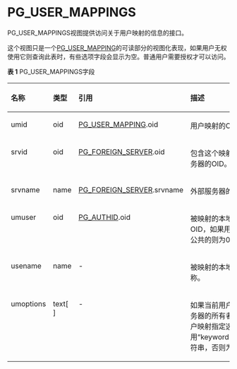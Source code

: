 # PG\_USER\_MAPPINGS<a name="ZH-CN_TOPIC_0242386000"></a>

PG\_USER\_MAPPINGS视图提供访问关于用户映射的信息的接口。

这个视图只是一个[PG\_USER\_MAPPING](PG_USER_MAPPING.md#ZH-CN_TOPIC_0242385856)的可读部分的视图化表现，如果用户无权使用它则查询此表时，有些选项字段会显示为空。普通用户需要授权才可以访问。

**表 1**  PG\_USER\_MAPPINGS字段

<a name="zh-cn_topic_0237122473_zh-cn_topic_0059777822_t57a574812dea4cd092098d18eb73be9c"></a>
<table><thead align="left"><tr id="zh-cn_topic_0237122473_zh-cn_topic_0059777822_r158caf878b75444ba736192a96b50ce3"><th class="cellrowborder" valign="top" width="14.850000000000001%" id="mcps1.2.5.1.1"><p id="zh-cn_topic_0237122473_zh-cn_topic_0059777822_a5256c6443f524bea97c5176dfc83350e"><a name="zh-cn_topic_0237122473_zh-cn_topic_0059777822_a5256c6443f524bea97c5176dfc83350e"></a><a name="zh-cn_topic_0237122473_zh-cn_topic_0059777822_a5256c6443f524bea97c5176dfc83350e"></a>名称</p>
</th>
<th class="cellrowborder" valign="top" width="11.290000000000001%" id="mcps1.2.5.1.2"><p id="zh-cn_topic_0237122473_zh-cn_topic_0059777822_ae13e6cf94bc34fb5b29f3da38be35fd4"><a name="zh-cn_topic_0237122473_zh-cn_topic_0059777822_ae13e6cf94bc34fb5b29f3da38be35fd4"></a><a name="zh-cn_topic_0237122473_zh-cn_topic_0059777822_ae13e6cf94bc34fb5b29f3da38be35fd4"></a>类型</p>
</th>
<th class="cellrowborder" valign="top" width="31.000000000000007%" id="mcps1.2.5.1.3"><p id="zh-cn_topic_0237122473_zh-cn_topic_0059777822_a4b1a7b9937ec4d55a5532f4231dcb681"><a name="zh-cn_topic_0237122473_zh-cn_topic_0059777822_a4b1a7b9937ec4d55a5532f4231dcb681"></a><a name="zh-cn_topic_0237122473_zh-cn_topic_0059777822_a4b1a7b9937ec4d55a5532f4231dcb681"></a>引用</p>
</th>
<th class="cellrowborder" valign="top" width="42.86000000000001%" id="mcps1.2.5.1.4"><p id="zh-cn_topic_0237122473_zh-cn_topic_0059777822_a3a813fbcd13548a4b2957e3d46f2d416"><a name="zh-cn_topic_0237122473_zh-cn_topic_0059777822_a3a813fbcd13548a4b2957e3d46f2d416"></a><a name="zh-cn_topic_0237122473_zh-cn_topic_0059777822_a3a813fbcd13548a4b2957e3d46f2d416"></a>描述</p>
</th>
</tr>
</thead>
<tbody><tr id="zh-cn_topic_0237122473_zh-cn_topic_0059777822_r7bdda7b6b02549e98658b3e759944deb"><td class="cellrowborder" valign="top" width="14.850000000000001%" headers="mcps1.2.5.1.1 "><p id="zh-cn_topic_0237122473_zh-cn_topic_0059777822_a67abcd256aa24831b8921a0eb12a507e"><a name="zh-cn_topic_0237122473_zh-cn_topic_0059777822_a67abcd256aa24831b8921a0eb12a507e"></a><a name="zh-cn_topic_0237122473_zh-cn_topic_0059777822_a67abcd256aa24831b8921a0eb12a507e"></a>umid</p>
</td>
<td class="cellrowborder" valign="top" width="11.290000000000001%" headers="mcps1.2.5.1.2 "><p id="zh-cn_topic_0237122473_zh-cn_topic_0059777822_a912059c2ffee4efeb3af5e6f124c90f6"><a name="zh-cn_topic_0237122473_zh-cn_topic_0059777822_a912059c2ffee4efeb3af5e6f124c90f6"></a><a name="zh-cn_topic_0237122473_zh-cn_topic_0059777822_a912059c2ffee4efeb3af5e6f124c90f6"></a>oid</p>
</td>
<td class="cellrowborder" valign="top" width="31.000000000000007%" headers="mcps1.2.5.1.3 "><p id="zh-cn_topic_0237122473_zh-cn_topic_0059777822_a8e0a4135c50b4848adbee8c4a6f03b8f"><a name="zh-cn_topic_0237122473_zh-cn_topic_0059777822_a8e0a4135c50b4848adbee8c4a6f03b8f"></a><a name="zh-cn_topic_0237122473_zh-cn_topic_0059777822_a8e0a4135c50b4848adbee8c4a6f03b8f"></a><a href="PG_USER_MAPPING.md#ZH-CN_TOPIC_0242385856">PG_USER_MAPPING</a>.oid</p>
</td>
<td class="cellrowborder" valign="top" width="42.86000000000001%" headers="mcps1.2.5.1.4 "><p id="zh-cn_topic_0237122473_zh-cn_topic_0059777822_a7e61464493c945db97781da29a03d5c4"><a name="zh-cn_topic_0237122473_zh-cn_topic_0059777822_a7e61464493c945db97781da29a03d5c4"></a><a name="zh-cn_topic_0237122473_zh-cn_topic_0059777822_a7e61464493c945db97781da29a03d5c4"></a>用户映射的OID。</p>
</td>
</tr>
<tr id="zh-cn_topic_0237122473_zh-cn_topic_0059777822_rfdb1dbce1fa1413ba5f9cfb876f7497f"><td class="cellrowborder" valign="top" width="14.850000000000001%" headers="mcps1.2.5.1.1 "><p id="zh-cn_topic_0237122473_zh-cn_topic_0059777822_a2a2c87ebb15344afa29dab5cf4a8decd"><a name="zh-cn_topic_0237122473_zh-cn_topic_0059777822_a2a2c87ebb15344afa29dab5cf4a8decd"></a><a name="zh-cn_topic_0237122473_zh-cn_topic_0059777822_a2a2c87ebb15344afa29dab5cf4a8decd"></a>srvid</p>
</td>
<td class="cellrowborder" valign="top" width="11.290000000000001%" headers="mcps1.2.5.1.2 "><p id="zh-cn_topic_0237122473_zh-cn_topic_0059777822_a5511ca418af04df8a82868d48d2202d3"><a name="zh-cn_topic_0237122473_zh-cn_topic_0059777822_a5511ca418af04df8a82868d48d2202d3"></a><a name="zh-cn_topic_0237122473_zh-cn_topic_0059777822_a5511ca418af04df8a82868d48d2202d3"></a>oid</p>
</td>
<td class="cellrowborder" valign="top" width="31.000000000000007%" headers="mcps1.2.5.1.3 "><p id="zh-cn_topic_0237122473_zh-cn_topic_0059777822_adafb34910f684b49b3aaa6704c447a23"><a name="zh-cn_topic_0237122473_zh-cn_topic_0059777822_adafb34910f684b49b3aaa6704c447a23"></a><a name="zh-cn_topic_0237122473_zh-cn_topic_0059777822_adafb34910f684b49b3aaa6704c447a23"></a><a href="PG_FOREIGN_SERVER.md#ZH-CN_TOPIC_0242385818">PG_FOREIGN_SERVER</a>.oid</p>
</td>
<td class="cellrowborder" valign="top" width="42.86000000000001%" headers="mcps1.2.5.1.4 "><p id="zh-cn_topic_0237122473_zh-cn_topic_0059777822_a98402dfb0df34d3a8ffc2e9d191afffa"><a name="zh-cn_topic_0237122473_zh-cn_topic_0059777822_a98402dfb0df34d3a8ffc2e9d191afffa"></a><a name="zh-cn_topic_0237122473_zh-cn_topic_0059777822_a98402dfb0df34d3a8ffc2e9d191afffa"></a>包含这个映射的外部服务器的OID。</p>
</td>
</tr>
<tr id="zh-cn_topic_0237122473_zh-cn_topic_0059777822_rfce2cae5f980495bb95b6800f70f05b4"><td class="cellrowborder" valign="top" width="14.850000000000001%" headers="mcps1.2.5.1.1 "><p id="zh-cn_topic_0237122473_zh-cn_topic_0059777822_a206608b88907463286cbbb71e7e64756"><a name="zh-cn_topic_0237122473_zh-cn_topic_0059777822_a206608b88907463286cbbb71e7e64756"></a><a name="zh-cn_topic_0237122473_zh-cn_topic_0059777822_a206608b88907463286cbbb71e7e64756"></a>srvname</p>
</td>
<td class="cellrowborder" valign="top" width="11.290000000000001%" headers="mcps1.2.5.1.2 "><p id="zh-cn_topic_0237122473_zh-cn_topic_0059777822_a70015b1427aa42768e629a232bdfc6eb"><a name="zh-cn_topic_0237122473_zh-cn_topic_0059777822_a70015b1427aa42768e629a232bdfc6eb"></a><a name="zh-cn_topic_0237122473_zh-cn_topic_0059777822_a70015b1427aa42768e629a232bdfc6eb"></a>name</p>
</td>
<td class="cellrowborder" valign="top" width="31.000000000000007%" headers="mcps1.2.5.1.3 "><p id="zh-cn_topic_0237122473_zh-cn_topic_0059777822_adb2a48782cdf4b33bee7e33d6190784d"><a name="zh-cn_topic_0237122473_zh-cn_topic_0059777822_adb2a48782cdf4b33bee7e33d6190784d"></a><a name="zh-cn_topic_0237122473_zh-cn_topic_0059777822_adb2a48782cdf4b33bee7e33d6190784d"></a><a href="PG_FOREIGN_SERVER.md#ZH-CN_TOPIC_0242385818">PG_FOREIGN_SERVER</a>.srvname</p>
</td>
<td class="cellrowborder" valign="top" width="42.86000000000001%" headers="mcps1.2.5.1.4 "><p id="zh-cn_topic_0237122473_zh-cn_topic_0059777822_a26e4602b2d62409bbbd90712a23e9e33"><a name="zh-cn_topic_0237122473_zh-cn_topic_0059777822_a26e4602b2d62409bbbd90712a23e9e33"></a><a name="zh-cn_topic_0237122473_zh-cn_topic_0059777822_a26e4602b2d62409bbbd90712a23e9e33"></a>外部服务器的名称。</p>
</td>
</tr>
<tr id="zh-cn_topic_0237122473_zh-cn_topic_0059777822_ra149331ee51b4921b04feb230fce80b1"><td class="cellrowborder" valign="top" width="14.850000000000001%" headers="mcps1.2.5.1.1 "><p id="zh-cn_topic_0237122473_zh-cn_topic_0059777822_a881d1e5f4bec42848b65aa2a918e99ff"><a name="zh-cn_topic_0237122473_zh-cn_topic_0059777822_a881d1e5f4bec42848b65aa2a918e99ff"></a><a name="zh-cn_topic_0237122473_zh-cn_topic_0059777822_a881d1e5f4bec42848b65aa2a918e99ff"></a>umuser</p>
</td>
<td class="cellrowborder" valign="top" width="11.290000000000001%" headers="mcps1.2.5.1.2 "><p id="zh-cn_topic_0237122473_zh-cn_topic_0059777822_acb86f9d6e9374f33985c0ebb76d6b407"><a name="zh-cn_topic_0237122473_zh-cn_topic_0059777822_acb86f9d6e9374f33985c0ebb76d6b407"></a><a name="zh-cn_topic_0237122473_zh-cn_topic_0059777822_acb86f9d6e9374f33985c0ebb76d6b407"></a>oid</p>
</td>
<td class="cellrowborder" valign="top" width="31.000000000000007%" headers="mcps1.2.5.1.3 "><p id="zh-cn_topic_0237122473_zh-cn_topic_0059777822_a85a99364be7c46eabf5abb432a29b543"><a name="zh-cn_topic_0237122473_zh-cn_topic_0059777822_a85a99364be7c46eabf5abb432a29b543"></a><a name="zh-cn_topic_0237122473_zh-cn_topic_0059777822_a85a99364be7c46eabf5abb432a29b543"></a><a href="PG_AUTHID.md">PG_AUTHID</a>.oid</p>
</td>
<td class="cellrowborder" valign="top" width="42.86000000000001%" headers="mcps1.2.5.1.4 "><p id="zh-cn_topic_0237122473_zh-cn_topic_0059777822_aa35ac4397ea7472784120e826620a397"><a name="zh-cn_topic_0237122473_zh-cn_topic_0059777822_aa35ac4397ea7472784120e826620a397"></a><a name="zh-cn_topic_0237122473_zh-cn_topic_0059777822_aa35ac4397ea7472784120e826620a397"></a>被映射的本地角色的OID，如果用户映射是公共的则为0。</p>
</td>
</tr>
<tr id="zh-cn_topic_0237122473_zh-cn_topic_0059777822_r496384a2f986464c9527b2e57435312e"><td class="cellrowborder" valign="top" width="14.850000000000001%" headers="mcps1.2.5.1.1 "><p id="zh-cn_topic_0237122473_zh-cn_topic_0059777822_af039d2cae0c747fcac2e6c0a0e16563b"><a name="zh-cn_topic_0237122473_zh-cn_topic_0059777822_af039d2cae0c747fcac2e6c0a0e16563b"></a><a name="zh-cn_topic_0237122473_zh-cn_topic_0059777822_af039d2cae0c747fcac2e6c0a0e16563b"></a>usename</p>
</td>
<td class="cellrowborder" valign="top" width="11.290000000000001%" headers="mcps1.2.5.1.2 "><p id="zh-cn_topic_0237122473_zh-cn_topic_0059777822_ad23204c3b6ea4a5a9acca8928d188d52"><a name="zh-cn_topic_0237122473_zh-cn_topic_0059777822_ad23204c3b6ea4a5a9acca8928d188d52"></a><a name="zh-cn_topic_0237122473_zh-cn_topic_0059777822_ad23204c3b6ea4a5a9acca8928d188d52"></a>name</p>
</td>
<td class="cellrowborder" valign="top" width="31.000000000000007%" headers="mcps1.2.5.1.3 "><p id="zh-cn_topic_0237122473_zh-cn_topic_0059777822_a3407ec76a92e4079925ac02a639a4916"><a name="zh-cn_topic_0237122473_zh-cn_topic_0059777822_a3407ec76a92e4079925ac02a639a4916"></a><a name="zh-cn_topic_0237122473_zh-cn_topic_0059777822_a3407ec76a92e4079925ac02a639a4916"></a>-</p>
</td>
<td class="cellrowborder" valign="top" width="42.86000000000001%" headers="mcps1.2.5.1.4 "><p id="zh-cn_topic_0237122473_zh-cn_topic_0059777822_a77c20bc405804f19bd1c64348a217dc1"><a name="zh-cn_topic_0237122473_zh-cn_topic_0059777822_a77c20bc405804f19bd1c64348a217dc1"></a><a name="zh-cn_topic_0237122473_zh-cn_topic_0059777822_a77c20bc405804f19bd1c64348a217dc1"></a>被映射的本地用户的名称。</p>
</td>
</tr>
<tr id="zh-cn_topic_0237122473_zh-cn_topic_0059777822_ra210615997eb42129cb4b99f47d9c8ea"><td class="cellrowborder" valign="top" width="14.850000000000001%" headers="mcps1.2.5.1.1 "><p id="zh-cn_topic_0237122473_zh-cn_topic_0059777822_a631e096f4d914cd7a0952bbea2cbbae4"><a name="zh-cn_topic_0237122473_zh-cn_topic_0059777822_a631e096f4d914cd7a0952bbea2cbbae4"></a><a name="zh-cn_topic_0237122473_zh-cn_topic_0059777822_a631e096f4d914cd7a0952bbea2cbbae4"></a>umoptions</p>
</td>
<td class="cellrowborder" valign="top" width="11.290000000000001%" headers="mcps1.2.5.1.2 "><p id="zh-cn_topic_0237122473_zh-cn_topic_0059777822_aee488c01bb7b49c48dce763a593f0007"><a name="zh-cn_topic_0237122473_zh-cn_topic_0059777822_aee488c01bb7b49c48dce763a593f0007"></a><a name="zh-cn_topic_0237122473_zh-cn_topic_0059777822_aee488c01bb7b49c48dce763a593f0007"></a>text[ ]</p>
</td>
<td class="cellrowborder" valign="top" width="31.000000000000007%" headers="mcps1.2.5.1.3 "><p id="zh-cn_topic_0237122473_zh-cn_topic_0059777822_a06536016fd99419a894ed5191e76075c"><a name="zh-cn_topic_0237122473_zh-cn_topic_0059777822_a06536016fd99419a894ed5191e76075c"></a><a name="zh-cn_topic_0237122473_zh-cn_topic_0059777822_a06536016fd99419a894ed5191e76075c"></a>-</p>
</td>
<td class="cellrowborder" valign="top" width="42.86000000000001%" headers="mcps1.2.5.1.4 "><p id="zh-cn_topic_0237122473_zh-cn_topic_0059777822_a8653654a9d634404a819dddce8352f70"><a name="zh-cn_topic_0237122473_zh-cn_topic_0059777822_a8653654a9d634404a819dddce8352f70"></a><a name="zh-cn_topic_0237122473_zh-cn_topic_0059777822_a8653654a9d634404a819dddce8352f70"></a>如果当前用户是外部服务器的所有者，则为用户映射指定选项， 使用“keyword=value”字符串，否则为null。</p>
</td>
</tr>
</tbody>
</table>

